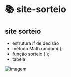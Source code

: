 # 📚 site-sorteio
 
 ## site sorteio
 * estrutura if de decisão
 * método Math.random( );
 * função sorteio ( ); 
 * tabela 

![imagem]()

